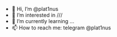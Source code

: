 - 👋 Hi, I’m @plat1nus
- 👀 I’m interested in ///
- 🌱 I’m currently learning ...
- 📫 How to reach me: telegram @plat1nus

